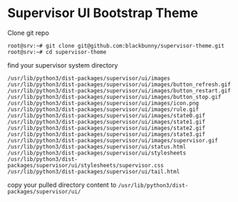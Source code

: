 # Supervisor UI Bootstrap Theme
Clone git repo

```
root@srv:~# git clone git@github.com:blackbunny/supervisor-theme.git
root@srv:~# cd supervisor-theme
```

find your supervisor system directory

```root@srv:~# dpkg -L supervisor|grep ui/
/usr/lib/python3/dist-packages/supervisor/ui/images
/usr/lib/python3/dist-packages/supervisor/ui/images/button_refresh.gif
/usr/lib/python3/dist-packages/supervisor/ui/images/button_restart.gif
/usr/lib/python3/dist-packages/supervisor/ui/images/button_stop.gif
/usr/lib/python3/dist-packages/supervisor/ui/images/icon.png
/usr/lib/python3/dist-packages/supervisor/ui/images/rule.gif
/usr/lib/python3/dist-packages/supervisor/ui/images/state0.gif
/usr/lib/python3/dist-packages/supervisor/ui/images/state1.gif
/usr/lib/python3/dist-packages/supervisor/ui/images/state2.gif
/usr/lib/python3/dist-packages/supervisor/ui/images/state3.gif
/usr/lib/python3/dist-packages/supervisor/ui/images/supervisor.gif
/usr/lib/python3/dist-packages/supervisor/ui/status.html
/usr/lib/python3/dist-packages/supervisor/ui/stylesheets
/usr/lib/python3/dist-packages/supervisor/ui/stylesheets/supervisor.css
/usr/lib/python3/dist-packages/supervisor/ui/tail.html
```

copy your pulled directory content to  `/usr/lib/python3/dist-packages/supervisor/ui/`
